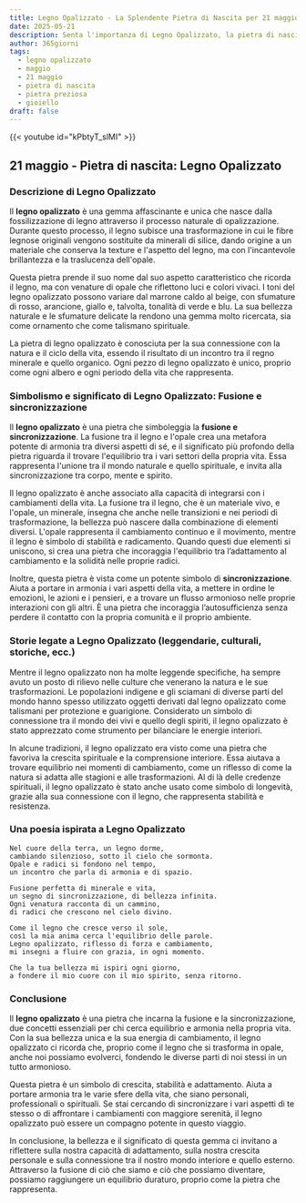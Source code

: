 ```yaml
---
title: Legno Opalizzato - La Splendente Pietra di Nascita per 21 maggio
date: 2025-05-21
description: Senta l'importanza di Legno Opalizzato, la pietra di nascita di 21 maggio che simboleggia Fusione e sincronizzazione. Lasci che la sua bellezza e il suo significato illuminino la sua giornata.
author: 365giorni
tags:
  - legno opalizzato
  - maggio
  - 21 maggio
  - pietra di nascita
  - pietra preziosa
  - gioiello
draft: false
---
```


{{< youtube id="kPbtyT_slMI" >}}

## 21 maggio - Pietra di nascita: Legno Opalizzato

### Descrizione di Legno Opalizzato

Il **legno opalizzato** è una gemma affascinante e unica che nasce dalla fossilizzazione di legno attraverso il processo naturale di opalizzazione. Durante questo processo, il legno subisce una trasformazione in cui le fibre legnose originali vengono sostituite da minerali di silice, dando origine a un materiale che conserva la texture e l'aspetto del legno, ma con l'incantevole brillantezza e la traslucenza dell'opale.

Questa pietra prende il suo nome dal suo aspetto caratteristico che ricorda il legno, ma con venature di opale che riflettono luci e colori vivaci. I toni del legno opalizzato possono variare dal marrone caldo al beige, con sfumature di rosso, arancione, giallo e, talvolta, tonalità di verde e blu. La sua bellezza naturale e le sfumature delicate la rendono una gemma molto ricercata, sia come ornamento che come talismano spirituale.

La pietra di legno opalizzato è conosciuta per la sua connessione con la natura e il ciclo della vita, essendo il risultato di un incontro tra il regno minerale e quello organico. Ogni pezzo di legno opalizzato è unico, proprio come ogni albero e ogni periodo della vita che rappresenta.

### Simbolismo e significato di Legno Opalizzato: Fusione e sincronizzazione

Il **legno opalizzato** è una pietra che simboleggia la **fusione e sincronizzazione**. La fusione tra il legno e l'opale crea una metafora potente di armonia tra diversi aspetti di sé, e il significato più profondo della pietra riguarda il trovare l'equilibrio tra i vari settori della propria vita. Essa rappresenta l'unione tra il mondo naturale e quello spirituale, e invita alla sincronizzazione tra corpo, mente e spirito.

Il legno opalizzato è anche associato alla capacità di integrarsi con i cambiamenti della vita. La fusione tra il legno, che è un materiale vivo, e l'opale, un minerale, insegna che anche nelle transizioni e nei periodi di trasformazione, la bellezza può nascere dalla combinazione di elementi diversi. L'opale rappresenta il cambiamento continuo e il movimento, mentre il legno è simbolo di stabilità e radicamento. Quando questi due elementi si uniscono, si crea una pietra che incoraggia l'equilibrio tra l’adattamento al cambiamento e la solidità nelle proprie radici.

Inoltre, questa pietra è vista come un potente simbolo di **sincronizzazione**. Aiuta a portare in armonia i vari aspetti della vita, a mettere in ordine le emozioni, le azioni e i pensieri, e a trovare un flusso armonioso nelle proprie interazioni con gli altri. È una pietra che incoraggia l’autosufficienza senza perdere il contatto con la propria comunità e il proprio ambiente.

### Storie legate a Legno Opalizzato (leggendarie, culturali, storiche, ecc.)

Mentre il legno opalizzato non ha molte leggende specifiche, ha sempre avuto un posto di rilievo nelle culture che venerano la natura e le sue trasformazioni. Le popolazioni indigene e gli sciamani di diverse parti del mondo hanno spesso utilizzato oggetti derivati dal legno opalizzato come talismani per protezione e guarigione. Considerato un simbolo di connessione tra il mondo dei vivi e quello degli spiriti, il legno opalizzato è stato apprezzato come strumento per bilanciare le energie interiori.

In alcune tradizioni, il legno opalizzato era visto come una pietra che favoriva la crescita spirituale e la comprensione interiore. Essa aiutava a trovare equilibrio nei momenti di cambiamento, come un riflesso di come la natura si adatta alle stagioni e alle trasformazioni. Al di là delle credenze spirituali, il legno opalizzato è stato anche usato come simbolo di longevità, grazie alla sua connessione con il legno, che rappresenta stabilità e resistenza.

### Una poesia ispirata a Legno Opalizzato

```
Nel cuore della terra, un legno dorme,
cambiando silenzioso, sotto il cielo che sormonta.
Opale e radici si fondono nel tempo,
un incontro che parla di armonia e di spazio.

Fusione perfetta di minerale e vita,
un segno di sincronizzazione, di bellezza infinita.
Ogni venatura racconta di un cammino,
di radici che crescono nel cielo divino.

Come il legno che cresce verso il sole,
così la mia anima cerca l'equilibrio delle parole.
Legno opalizzato, riflesso di forza e cambiamento,
mi insegni a fluire con grazia, in ogni momento.

Che la tua bellezza mi ispiri ogni giorno,
a fondere il mio cuore con il mio spirito, senza ritorno.
```

### Conclusione

Il **legno opalizzato** è una pietra che incarna la fusione e la sincronizzazione, due concetti essenziali per chi cerca equilibrio e armonia nella propria vita. Con la sua bellezza unica e la sua energia di cambiamento, il legno opalizzato ci ricorda che, proprio come il legno che si trasforma in opale, anche noi possiamo evolverci, fondendo le diverse parti di noi stessi in un tutto armonioso.

Questa pietra è un simbolo di crescita, stabilità e adattamento. Aiuta a portare armonia tra le varie sfere della vita, che siano personali, professionali o spirituali. Se stai cercando di sincronizzare i vari aspetti di te stesso o di affrontare i cambiamenti con maggiore serenità, il legno opalizzato può essere un compagno potente in questo viaggio.

In conclusione, la bellezza e il significato di questa gemma ci invitano a riflettere sulla nostra capacità di adattamento, sulla nostra crescita personale e sulla connessione tra il nostro mondo interiore e quello esterno. Attraverso la fusione di ciò che siamo e ciò che possiamo diventare, possiamo raggiungere un equilibrio duraturo, proprio come la pietra che rappresenta.